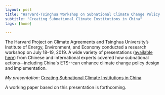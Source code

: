 ```yaml
---
layout: post
title: "Harvard-Tsinghua Workshop on Subnational Climate Change Policy in China"
subtitle: "Creating Subnational Climate Institutions in China"
tags: [home]

---
```


The Harvard Project on Climate Agreements and Tsinghua University’s Institute of Energy, Environment, and Economy conducted a research workshop on July 18–19, 2019. A wide variety of presentations ([available here](https://www.belfercenter.org/publication/harvard-project-conducts-research-workshop-beijing)) from Chinese and international experts covered how subnational actions--including China's ETS--can enhance climate change policy design and implementation.

_My presentation_: [Creating Subnational Climate Institutions in China](https://www.belfercenter.org/sites/default/files/files/publication/3-davidson.pdf)

A working paper based on this presentation is forthcoming.
